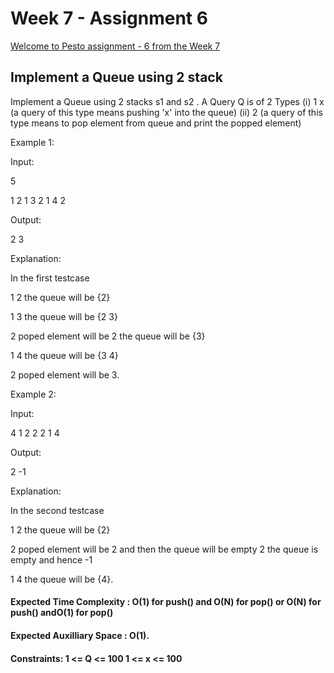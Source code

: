 # Week 7 - Assignment 6

[Welcome to Pesto assignment - 6 from the Week 7](https://pestotech.teachable.com/courses/1782350/lectures/40231578)

## Implement a Queue using 2 stack

Implement a Queue using 2 stacks s1 and s2 . A Query Q is of 2 Types (i) 1 x (a query of this type means pushing 'x' into the queue) (ii) 2 (a query of this type means to pop element from queue and print the popped element)

Example 1:

Input:

5

1 2 1 3 2 1 4 2

Output:

2 3

Explanation:

In the first testcase

1 2 the queue will be {2}

1 3 the queue will be {2 3}

2 poped element will be 2 the queue will be {3}

1 4 the queue will be {3 4}

2 poped element will be 3.

Example 2:

Input:

4
1 2 2 2 1 4

Output:

2 -1

Explanation:

In the second testcase

1 2 the queue will be {2}

2 poped element will be 2 and then the queue will be empty 2 the queue is empty and hence -1

1 4 the queue will be {4}.

#### Expected Time Complexity : O(1) for push() and O(N) for pop() or O(N) for push() andO(1) for pop()

#### Expected Auxilliary Space : O(1).

#### Constraints: 1 <= Q <= 100 1 <= x <= 100
